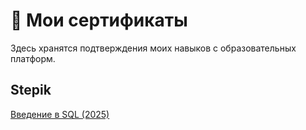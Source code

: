 # 📜 Мои сертификаты
Здесь хранятся подтверждения моих навыков с образовательных платформ.

## Stepik
[Введение в SQL (2025)](сертификаты/А.pdf)


